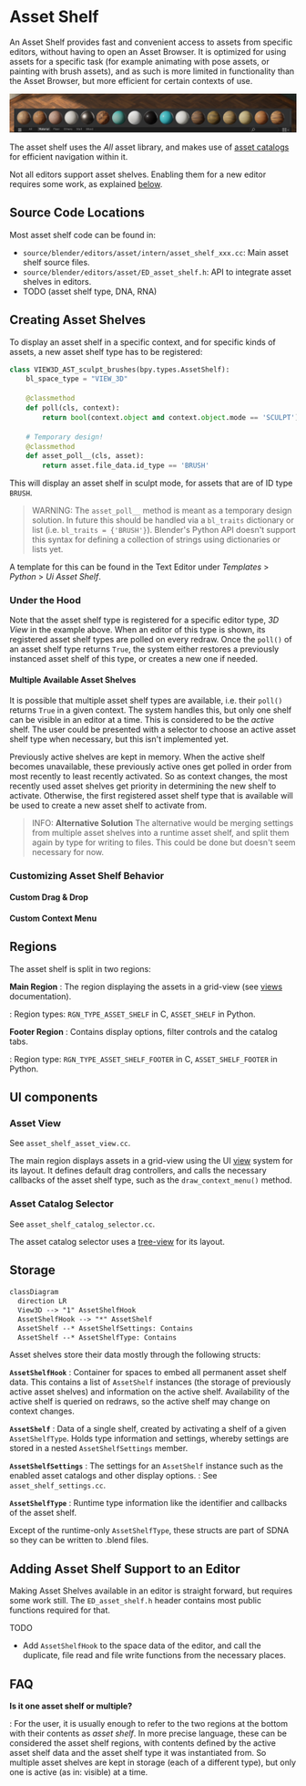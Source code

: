 # Asset Shelf

An Asset Shelf provides fast and convenient access to assets from specific editors, without having to open an Asset Browser. It is optimized for using assets for a specific task (for example animating with pose assets, or painting with brush assets), and as such is more limited in functionality than the Asset Browser, but more efficient for certain contexts of use.

![An asset shelf showing material assets](../img/asset_shelf.png)

The asset shelf uses the _All_ asset library, and makes use of [asset catalogs](../backend/asset_catalogs.md) for efficient navigation within it.

Not all editors support asset shelves. Enabling them for a new editor requires some work, as explained [below](#adding-asset-shelf-support-to-an-editor).

## Source Code Locations

Most asset shelf code can be found in:

- `source/blender/editors/asset/intern/asset_shelf_xxx.cc`: Main asset shelf source files.
- `source/blender/editors/asset/ED_asset_shelf.h`: API to integrate asset shelves in editors.
- TODO (asset shelf type, DNA, RNA)

## Creating Asset Shelves

To display an asset shelf in a specific context, and for specific kinds of assets, a new asset shelf type has to be registered:
```.py
class VIEW3D_AST_sculpt_brushes(bpy.types.AssetShelf):
    bl_space_type = "VIEW_3D"

    @classmethod
    def poll(cls, context):
        return bool(context.object and context.object.mode == 'SCULPT')

    # Temporary design!
    @classmethod
    def asset_poll__(cls, asset):
        return asset.file_data.id_type == 'BRUSH'
```

This will display an asset shelf in sculpt mode, for assets that are of ID type `BRUSH`.

> WARNING:
> The `asset_poll__` method is meant as a temporary design solution. In future this should be handled via a `bl_traits` dictionary or list (i.e. `bl_traits = {'BRUSH'}`). Blender's Python API doesn't support this syntax for defining a collection of strings using dictionaries or lists yet.

A template for this can be found in the Text Editor under _Templates_ > _Python_ > _Ui Asset Shelf_.

### Under the Hood

Note that the asset shelf type is registered for a specific editor type, *3D View* in the example above. When an editor of this type is shown, its registered asset shelf types are polled on every redraw. Once the `poll()` of an asset shelf type returns `True`, the system either restores a previously instanced asset shelf of this type, or creates a new one if needed.

#### Multiple Available Asset Shelves

It is possible that multiple asset shelf types are available, i.e. their `poll()` returns `True` in a given context. The system handles this, but only one shelf can be visible in an editor at a time. This is considered to be the *active* shelf. The user could be presented with a selector to choose an active asset shelf type when necessary, but this isn't implemented yet.

Previously active shelves are kept in memory. When the active shelf becomes unavailable, these previously active ones get polled in order from most recently to least recently activated. So as context changes, the most recently used asset shelves get priority in determining the new shelf to activate. Otherwise, the first registered asset shelf type that is available will be used to create a new asset shelf to activate from.

> INFO: **Alternative Solution**
> The alternative would be merging settings from multiple asset shelves into a runtime asset shelf, and split them again by type for writing to files. This could be done but doesn't seem necessary for now.

### Customizing Asset Shelf Behavior

#### Custom Drag & Drop

#### Custom Context Menu

## Regions

The asset shelf is split in two regions:

__Main Region__
: The region displaying the assets in a grid-view  (see [views](https://wiki.blender.org/wiki/Source/Interface/Views) documentation).

: Region types: `RGN_TYPE_ASSET_SHELF` in C, `ASSET_SHELF` in Python.

__Footer Region__
: Contains display options, filter controls and the catalog tabs.

: Region type: `RGN_TYPE_ASSET_SHELF_FOOTER` in C, `ASSET_SHELF_FOOTER` in Python.

## UI components

### Asset View

See `asset_shelf_asset_view.cc`.

The main region displays assets in a grid-view using the UI [view](https://wiki.blender.org/wiki/Source/Interface/Views) system for its layout. It defines default drag controllers, and calls the necessary callbacks of the asset shelf type, such as the `draw_context_menu()` method.

### Asset Catalog Selector

See `asset_shelf_catalog_selector.cc`.

The asset catalog selector uses a [tree-view](https://wiki.blender.org/wiki/Source/Interface/Views/Tree_Views) for its layout.

## Storage

``` mermaid
classDiagram
  direction LR
  View3D --> "1" AssetShelfHook
  AssetShelfHook --> "*" AssetShelf
  AssetShelf --* AssetShelfSettings: Contains
  AssetShelf --* AssetShelfType: Contains
```

Asset shelves store their data mostly through the following structs:

**`AssetShelfHook`**
: Container for spaces to embed all permanent asset shelf data. This contains a list of `AssetShelf` instances (the storage of previously active asset shelves) and information on the active shelf. Availability of the active shelf is queried on redraws, so the active shelf may change on context changes.

**`AssetShelf`**
: Data of a single shelf, created by activating a shelf of a given `AssetShelfType`. Holds type information and settings, whereby settings are stored in a nested `AssetShelfSettings` member.

**`AssetShelfSettings`**
: The settings for an `AssetShelf` instance such as the enabled asset catalogs and other display options.
: See `asset_shelf_settings.cc`.

**`AssetShelfType`**
: Runtime type information like the identifier and callbacks of the asset shelf.


Except of the runtime-only `AssetShelfType`, these structs are part of SDNA so they can be written to .blend files.

## Adding Asset Shelf Support to an Editor

Making Asset Shelves available in an editor is straight forward, but requires some work still. The `ED_asset_shelf.h` header contains most public functions required for that.

TODO

- Add `AssetShelfHook` to the space data of the editor, and call the duplicate, file read and file write functions from the necessary places.

## FAQ

**Is it one asset shelf or multiple?**

: For the user, it is usually enough to refer to the two regions at the bottom with their contents as *asset shelf*. In more precise language, these can be considered the asset shelf regions, with contents defined by the active asset shelf data and the asset shelf type it was instantiated from. So multiple asset shelves are kept in storage (each of a different type), but only one is active (as in: visible) at a time.
